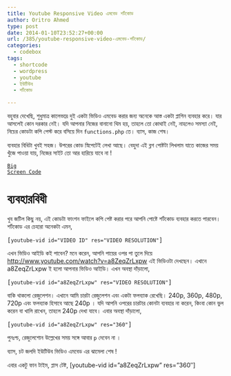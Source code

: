 ```yaml
---
title: Youtube Responsive Video এমবেড শর্টকোড
author: Oritro Ahmed
type: post
date: 2014-01-10T23:52:27+00:00
url: /385/youtube-responsive-video-এমবেড-শর্টকোড/
categories:
  - codebox
tags:
  - shortcode
  - wordpress
  - youtube
  - ইউটিউব
  - শর্টকোড

---
```

বহুবার দেখেছি, শুধুমাত্র কালেভদ্রে দুই একটা ভিডিও এমবেড করার জন্য অনেকে আস্ত একটা প্লাগিন ব্যবহার করে। যার আসলেই কোন দরকার নেই। যদি আপনার নিজের বানানো থিম হয়, তাহলে তো কোথাই নেই, নাহলেও সমস্যা নেই, নিচের কোডটা কপি পেস্ট করে বসিয়ে দিন `functions.php` তে। ব্যাস, কাজ শেষ।



ব্যবহার বিধিটা খুবই সহজ। উপরের কোড স্নিপেটেই লেখা আছে। বেহুদা এই ব্লগ পোষ্টটা লিখলাম যাতে কাজের সময় খুঁজে পাওয়া যায়, নিজের সাইট তো আর হারিয়ে যাবে না !

<a href="http://hastebin.com/jiqexegigi.php" target="_blank"><code>Big Screen Code</code></a>

# ব্যবহারবিধী

খুব জটিল কিছু নয়, এই কোডটা ফাংশন ফাইলে কপি পেষ্ট করার পরে আপনি পোষ্টে শর্টকোড ব্যবহার করতে পারবেন। শর্টকোড এর চেহারা অনেকটা এমন,

<pre>[<code>youtube-vid id="VIDEO ID" res="VIDEO RESOLUTION"</code>]</pre>

এখন ভিডিও আইডি কই পাবেন? মনে করেন, আপনি পায়ের ওপর পা তুলে দিয়ে <a href="http://www.youtube.com/watch?v=a8ZeqZrLxpw" target="_blank">http://www.youtube.com/watch?v=a8ZeqZrLxpw</a> এই ভিডিওটা দেখছেন। এখানে a8ZeqZrLxpw ই হলো আপনার ভিডিও আইডি। এখন অবস্থা দাঁড়ালো, 

<pre>[<code>youtube-vid id="a8ZeqZrLxpw" res="VIDEO RESOLUTION"</code>]</pre>

বাকি থাকলো রেজুলেশন। এখানে আমি চারটা রেজুলেশন এবং একটা ফলব্যাক রেখেছি। 240p, 360p, 480p, 720p এবং ফলব্যাক হিসাবে আছে 240p । যদি আপনি ওপরের চারটার কোনটা ব্যবহার না করেন, কিংবা কোন ভুল করেন বা খালি রাখেন, তাহলে 240p দেখা যাবে। এবার অবস্থা দাঁড়ালো, 

<pre>[<code>youtube-vid id="a8ZeqZrLxpw" res="360"</code>]</pre>

পুনঃশ্চ, রেজুলেশোন উল্লেখের সময় সঙ্গে আবার `p` দেবেন না । 

ব্যাস, চট জলদি ইউটিউব ভিডিও এমবেড এর ঝামেলা শেষ ! 

এবার একটু ফান টাইম, প্লাস টেষ্ট, [youtube-vid id=&#8221;a8ZeqZrLxpw&#8221; res=&#8221;360&#8243;]